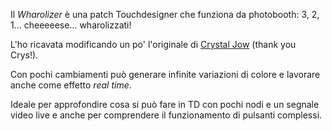 Il _Wharolizer_ è una patch Touchdesigner che funziona da photobooth: 3, 2, 1... cheeeeese... wharolizzati!

L'ho ricavata modificando un po' l'originale di [Crystal Jow](https://www.crystaljow.com/teaching/) (thank you Crys!).

Con pochi cambiamenti può generare infinite variazioni di colore e lavorare anche come effetto _real time_.

Ideale per approfondire cosa si può fare in TD con pochi nodi e un segnale video live e anche per comprendere il funzionamento di pulsanti complessi.